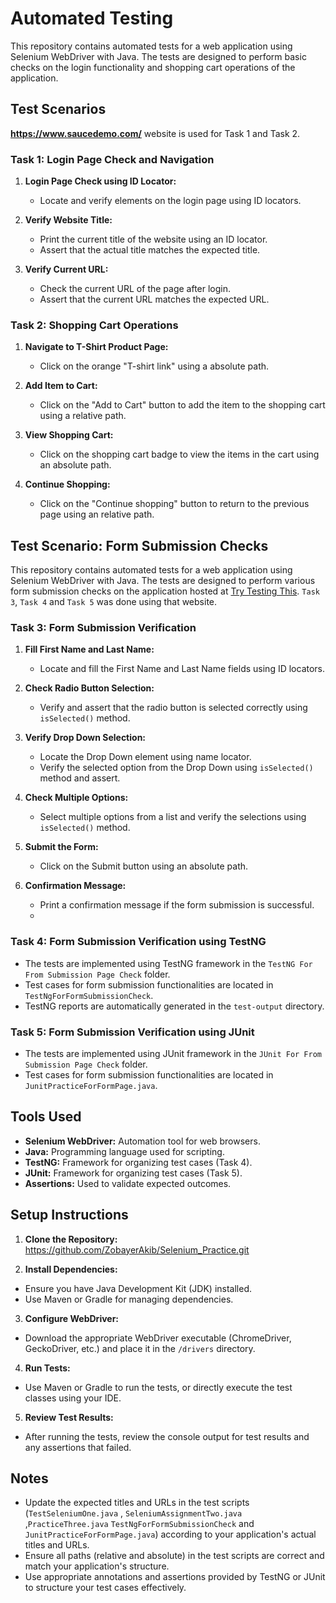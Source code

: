 # Automated Testing 

This repository contains automated tests for a web application using Selenium WebDriver with Java. The tests are designed to perform basic checks on the login functionality and shopping cart operations of the application.

## Test Scenarios
 **https://www.saucedemo.com/** website is used for Task 1 and Task 2.
 
### Task 1: Login Page Check and Navigation

1. **Login Page Check using ID Locator:**
   - Locate and verify elements on the login page using ID locators.
   
2. **Verify Website Title:**
   - Print the current title of the website using an ID locator.
   - Assert that the actual title matches the expected title.
   
3. **Verify Current URL:**
   - Check the current URL of the page after login.
   - Assert that the current URL matches the expected URL.

### Task 2: Shopping Cart Operations

1. **Navigate to T-Shirt Product Page:**
   - Click on the orange "T-shirt link" using a absolute path.
   
2. **Add Item to Cart:**
   - Click on the "Add to Cart" button to add the item to the shopping cart using a relative path.
   
3. **View Shopping Cart:**
   - Click on the shopping cart badge to view the items in the cart using an absolute path.
   
4. **Continue Shopping:**
   - Click on the "Continue shopping" button to return to the previous page using an relative path.




## Test Scenario: Form Submission Checks
This repository contains automated tests for a web application using Selenium WebDriver with Java. The tests are designed to perform various form submission checks on the application hosted at [Try Testing This](https://trytestingthis.netlify.app/). `Task 3`, `Task 4` and `Task 5` was done using that website.

### Task 3: Form Submission Verification

1. **Fill First Name and Last Name:**
   - Locate and fill the First Name and Last Name fields using ID locators.

2. **Check Radio Button Selection:**
   - Verify and assert that the radio button is selected correctly using `isSelected()` method.
   
3. **Verify Drop Down Selection:**
   - Locate the Drop Down element using name locator.
   - Verify the selected option from the Drop Down using `isSelected()` method and assert.

4. **Check Multiple Options:**
   - Select multiple options from a list and verify the selections using `isSelected()` method.

5. **Submit the Form:**
   - Click on the Submit button using an absolute path.
   
6. **Confirmation Message:**
   - Print a confirmation message if the form submission is successful.
   - 
### Task 4: Form Submission Verification using TestNG

- The tests are implemented using TestNG framework in the `TestNG For From Submission Page Check` folder.
- Test cases for form submission functionalities are located in `TestNgForFormSubmissionCheck`.
- TestNG reports are automatically generated in the `test-output` directory.

### Task 5: Form Submission Verification using JUnit

- The tests are implemented using JUnit framework in the `JUnit For From Submission Page Check` folder.
- Test cases for form submission functionalities are located in `JunitPracticeForFormPage.java`.



## Tools Used

- **Selenium WebDriver:** Automation tool for web browsers.
- **Java:** Programming language used for scripting.
- **TestNG:** Framework for organizing test cases (Task 4).
- **JUnit:** Framework for organizing test cases (Task 5).
- **Assertions:** Used to validate expected outcomes.

## Setup Instructions

1. **Clone the Repository:**  https://github.com/ZobayerAkib/Selenium_Practice.git


2. **Install Dependencies:**
- Ensure you have Java Development Kit (JDK) installed.
- Use Maven or Gradle for managing dependencies.

3. **Configure WebDriver:**
- Download the appropriate WebDriver executable (ChromeDriver, GeckoDriver, etc.) and place it in the `/drivers` directory.

4. **Run Tests:**
- Use Maven or Gradle to run the tests, or directly execute the test classes using your IDE.

5. **Review Test Results:**
- After running the tests, review the console output for test results and any assertions that failed.

## Notes

- Update the expected titles and URLs in the test scripts (`TestSeleniumOne.java` , `SeleniumAssignmentTwo.java` ,`PracticeThree.java` `TestNgForFormSubmissionCheck` and `JunitPracticeForFormPage.java`) according to your application's actual titles and URLs.
- Ensure all paths (relative and absolute) in the test scripts are correct and match your application's structure.
- Use appropriate annotations and assertions provided by TestNG or JUnit to structure your test cases effectively.
